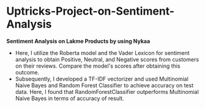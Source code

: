 # Uptricks-Project-on-Sentiment-Analysis
**Sentiment Analysis on Lakme Products by using Nykaa**
* Here, I utilize the Roberta model and the Vader Lexicon for sentiment analysis to obtain Positive, Neutral, and Negative scores from customers on their reviews. Compare the model's scores after obtaining this outcome.
* Subsequently, I developed a TF-IDF vectorizer and used Multinomial Naive Bayes and Random Forest Classifier to achieve accuracy on test data. Here, I found that RandomForestClassifier outperforms Multinomial Naive Bayes in terms of accuracy of result.
